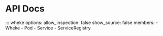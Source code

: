 # API Docs

::: wheke
    options:
        allow_inspection: false
        show_source: false
        members:
        - Wheke
        - Pod
        - Service
        - ServiceRegistry
